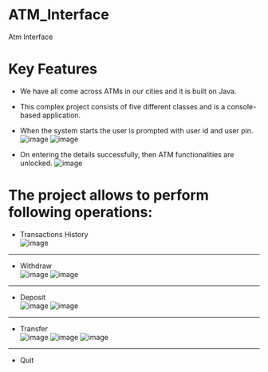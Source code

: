 # ATM_Interface
Atm Interface

# Key Features
* We have all come across ATMs in our cities and it is built on Java.
* This complex project consists of five different classes and is a console-based application.
* When the system starts the user is prompted with user id and user pin.<br/>
  ![image](https://github.com/Pvamsi02/ATM_Interface/assets/112920388/a9f9ad0a-8025-401a-bffa-9407a2b7dc77) ![image](https://github.com/Pvamsi02/ATM_Interface/assets/112920388/5c2f0438-7ad7-43b7-9cdb-bcec73466335)

* On entering the details successfully, then ATM functionalities are unlocked.
  ![image](https://github.com/Pvamsi02/ATM_Interface/assets/112920388/ed8200d8-a203-4fab-a85d-5de054fd9be9)
# The project allows to perform following operations:
- Transactions History<br/>
 ![image](https://github.com/Pvamsi02/ATM_Interface/assets/112920388/125ed2d9-67f2-47ac-9657-8920c3409466)
<hr/>

- Withdraw<br/>
  ![image](https://github.com/Pvamsi02/ATM_Interface/assets/112920388/f256e738-e9f3-44d1-b1f5-fbf89c6a6ef2)
  ![image](https://github.com/Pvamsi02/ATM_Interface/assets/112920388/93379354-c6ea-46ec-89c9-2b2f8a7a595d)

<hr/>
  
- Deposit<br/>
  ![image](https://github.com/Pvamsi02/ATM_Interface/assets/112920388/9b7c4a2c-7587-4df5-9a89-813dfb124924)
![image](https://github.com/Pvamsi02/ATM_Interface/assets/112920388/20351b36-3ebf-42c8-9d72-d5ed56370ca7)
  
<hr/>
  
- Transfer<br/>
  ![image](https://github.com/Pvamsi02/ATM_Interface/assets/112920388/f06e62de-e3a6-4e4b-ac32-1bac28fd0aa6)
![image](https://github.com/Pvamsi02/ATM_Interface/assets/112920388/47f7d21f-5328-48e7-873c-61b333b45ca4)
![image](https://github.com/Pvamsi02/ATM_Interface/assets/112920388/9060a66e-1f77-4e52-b3c9-bf6f21c284f4)

<hr/>

- Quit
